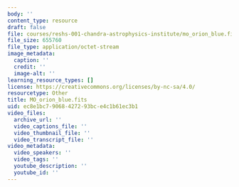 ```yaml
---
body: ''
content_type: resource
draft: false
file: courses/reshs-001-chandra-astrophysics-institute/mo_orion_blue.fits
file_size: 655760
file_type: application/octet-stream
image_metadata:
  caption: ''
  credit: ''
  image-alt: ''
learning_resource_types: []
license: https://creativecommons.org/licenses/by-nc-sa/4.0/
resourcetype: Other
title: MO_orion_blue.fits
uid: ec8e1bc7-9068-4272-93bc-e4c1b61ec3b1
video_files:
  archive_url: ''
  video_captions_file: ''
  video_thumbnail_file: ''
  video_transcript_file: ''
video_metadata:
  video_speakers: ''
  video_tags: ''
  youtube_description: ''
  youtube_id: ''
---
```

